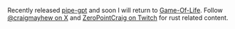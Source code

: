 Recently released [pipe-gpt](https://crates.io/crates/pipe-gpt) and soon I will return to [Game-Of-Life](https://github.com/craigmayhew/game-of-life). Follow [@craigmayhew on X](https://x.com/craigmayhew) and [ZeroPointCraig on Twitch](https://m.twitch.tv/zeropointcraig) for rust related content. 
